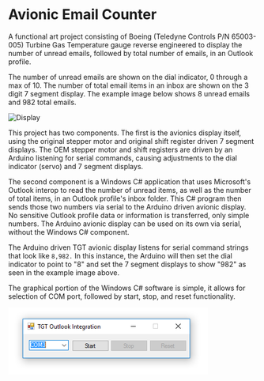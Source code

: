 # Avionic Email Counter

A functional art project consisting of Boeing (Teledyne Controls P/N 65003-005) Turbine Gas Temperature gauge reverse engineered to display the number of unread emails, followed by total number of emails, in an Outlook profile.

The number of unread emails are shown on the dial indicator, 0 through a max of 10. The number of total email items in an inbox are shown on the 3 digit 7 segment display. The example image below shows 8 unread emails and 982 total emails.

![Display](https://s28.postimg.org/5idq9htt9/TGT.png)

This project has two components. The first is the avionics display itself, using the original stepper motor and original shift register driven 7 segment displays.
The OEM stepper motor and shift registers are driven by an Arduino listening for serial commands, causing adjustments to the dial indicator (servo) and 7 segment displays.

The second component is a Windows C# application that uses Microsoft's Outlook interop to read the number of unread items, as well as the number of total items, in an Outlook profile's inbox folder. This C# program then sends those two numbers via serial to the Arduino driven avionic display.
No sensitive Outlook profile data or information is transferred, only simple numbers.
The Arduino avionic display can be used on its own via serial, without the Windows C# component.

The Arduino driven TGT avionic display listens for serial command strings that look like ``8,982.``
In this instance, the Arduino will then set the dial indicator to point to "8" and set the 7 segment displays to show "982" as seen in the example image above.

The graphical portion of the Windows C# software is simple, it allows for selection of COM port, followed by start, stop, and reset functionality.

![Windows Application](https://raw.githubusercontent.com/hshutan/Avionic-Email-Counter/master/TGT-OutlookSerial/ss.png)
